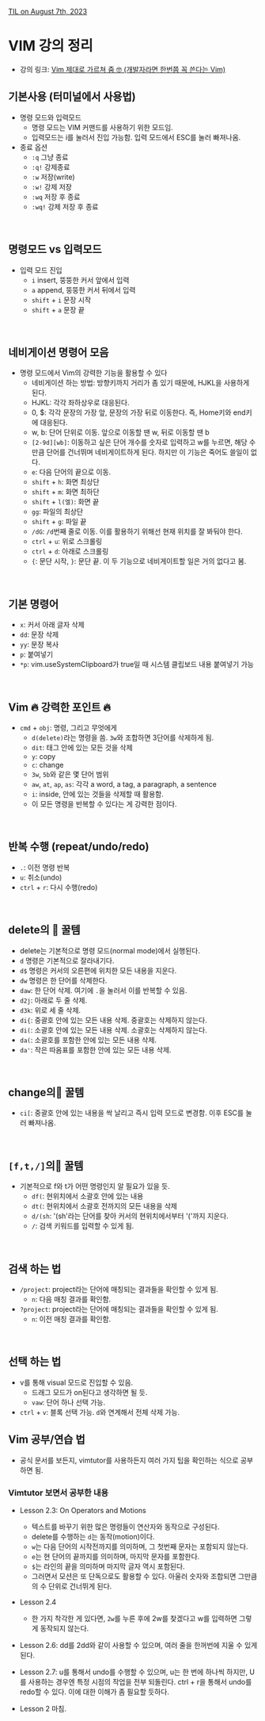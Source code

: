 [TIL on August 7th, 2023](/TIL/2023/08/08-07-2023.md)
# **VIM 강의 정리**
* 강의 링크: [Vim 제대로 가르쳐 줌 🤓 (개발자라면 한번쯤 꼭 쓴다는 Vim)](https://youtu.be/cY0JxzENBJg)

## 기본사용 (터미널에서 사용법)
* 명령 모드와 입력모드
  - 명령 모드는 VIM 커맨드를 사용하기 위한 모드임. 
  - 입력모드는 i를 눌러서 진입 가능함. 입력 모드에서 ESC를 눌러 빠져나옴.
* 종료 옵션
  - `:q` 그냥 종료
  - `:q!` 강제종료
  - `:w` 저장(write)
  - `:w!` 강제 저장
  - `:wq` 저장 후 종료
  - `:wq!` 강제 저장 후 종료

<br>

## 명령모드 vs 입력모드 
* 입력 모드 진입
  - `i` insert, 뚱뚱한 커서 앞에서 입력
  - `a` append, 뚱뚱한 커서 뒤에서 입력
  - `shift` + `i` 문장 시작
  - `shift` + `a` 문장 끝 

<br>

## 네비게이션 명령어 모음
* 명령 모드에서 Vim의 강력한 기능을 활용할 수 있다
  - 네비게이션 하는 방법: 방향키까지 거리가 좀 있기 때문에, HJKL을 사용하게 된다.
  - HJKL: 각각 좌하상우로 대응된다.
  - 0, $: 각각 문장의 가장 앞, 문장의 가장 뒤로 이동한다. 즉, Home키와 end키에 대응된다.
  - w, b: 단어 단위로 이동. 앞으로 이동할 땐 w, 뒤로 이동할 땐 b
  - `[2-9d][wb]`: 이동하고 싶은 단어 개수를 숫자로 입력하고 w를 누르면, 해당 수만큼 단어를 건너뛰며 네비게이트하게 된다. 하지만 이 기능은 죽어도 쓸일이 없다.
  - `e`: 다음 단어의 끝으로 이동. 
  - `shift` + `h`: 화면 최상단
  - `shift` + `m`: 화면 최하단
  - `shift` + `l(엘)`: 화면 끝
  - `gg`: 파일의 최상단
  - `shift` + `g`: 파일 끝
  - `/dG`: `/d`번째 줄로 이동. 이를 활용하기 위해선 현재 위치를 잘 봐둬야 한다.
  - `ctrl` + `u`: 위로 스크롤링
  - `ctrl` + `d`: 아래로 스크롤링
  - `{`: 문단 시작, `}`: 문단 끝. 이 두 기능으로 네비게이트할 일은 거의 없다고 봄.

<br>

## 기본 명령어
* `x`: 커서 아래 글자 삭제
* `dd`: 문장 삭제
* `yy`: 문장 복사
* `p`: 붙여넣기
* `*p`: vim.useSystemClipboard가 true일 때 시스템 클립보드 내용 붙여넣기 가능

<br>

## Vim 🔥 강력한 포인트 🔥 
* `cmd` + `obj`: 명령, 그리고 무엇에게
  - `d(delete)`라는 명령을 씀. `3w`와 조합하면 3단어를 삭제하게 됨.
  - `dit`: 태그 안에 있는 모든 것을 삭제
  - `y`: copy
  - `c`: change
  - `3w`, `5b`와 같은 몇 단어 범위
  - `aw`, `at`, `ap`, `as`: 각각 a word, a tag, a paragraph, a sentence
  - `i`: inside, 안에 있는 것들을 삭제할 때 활용함.
  - 이 모든 명령을 반복할 수 있다는 게 강력한 점이다.

<br>

## 반복 수행 (repeat/undo/redo)
* `.`: 이전 명령 반복
* `u`: 취소(undo)
* `ctrl` + `r`: 다시 수행(redo)

<br>

## delete의 🍯 꿀템
* delete는 기본적으로 명령 모드(normal mode)에서 실행된다.
* `d` 명령은 기본적으로 잘라내기다.
* `d$` 명령은 커서의 오른편에 위치한 모든 내용을 지운다.
* `dw` 명령은 한 단어를 삭제한다.
* `daw`: 한 단어 삭제. 여기에 `.`을 눌러서 이를 반복할 수 있음.
* `d2j`: 아래로 두 줄 삭제.
* `d3k`: 위로 세 줄 삭제.
* `di{`: 중괄호 안에 있는 모든 내용 삭제. 중괄호는 삭제하지 않는다.
* `di(`: 소괄호 안에 있는 모든 내용 삭제. 소괄호는 삭제하지 않는다.
* `da(`: 소괄호를 포함한 안에 있는 모든 내용 삭제.
* `da'`: 작은 따옴표를 포함한 안에 있는 모든 내용 삭제.

<br>

## change의🍯 꿀템
* `ci[`: 중괄호 안에 있는 내용을 싹 날리고 즉시 입력 모드로 변경함. 이후 ESC를 눌러 빠져나옴.

<br>

## `[f,t,/]`의🍯 꿀템 
* 기본적으로 f와 t가 어떤 명령인지 알 필요가 있을 듯.
  - `df(`: 현위치에서 소괄호 안에 있는 내용 
  - `dt(`: 현위치에서 소괄호 전까지의 모든 내용을 삭제
  - `d/(sh`: '(sh'라는 단어를 찾아 커서의 현위치에서부터 '('까지 지운다. 
  - `/`: 검색 키워드를 입력할 수 있게 됨.

<br>

## 검색 하는 법
* `/project`: project라는 단어에 매칭되는 결과들을 확인할 수 있게 됨.
  - `n`: 다음 매칭 결과를 확인함.
* `?project`: project라는 단어에 매칭되는 결과들을 확인할 수 있게 됨.
  - `n`: 이전 매칭 결과를 확인함.

<br>

## 선택 하는 법
* v를 통해 visual 모드로 진입할 수 있음.
  - 드래그 모드가 on된다고 생각하면 될 듯.
  - `vaw`: 단어 하나 선택 가능.
* `ctrl` + `v`: 블록 선택 가능. `d`와 연계해서 전체 삭제 가능.


## Vim 공부/연습 법
* 공식 문서를 보든지, vimtutor를 사용하든지 여러 가지 팁을 확인하는 식으로 공부하면 됨.

### Vimtutor 보면서 공부한 내용
* Lesson 2.3: On Operators and Motions
  * 텍스트를 바꾸기 위한 많은 명령들이 연산자와 동작으로 구성된다.
  * delete를 수행하는 `d`는 동작(motion)이다.
  * `w`는 다음 단어의 시작전까지를 의미하며, 그 첫번째 문자는 포함되지 않는다.
  * `e`는 현 단어의 끝까지를 의미하며, 마지막 문자를 포함한다.
  * `$`는 라인의 끝을 의미하며 마지막 글자 역시 포함된다.
  * 그러면서 모션은 또 단독으로도 활용할 수 있다. 아울러 숫자와 조합되면 그만큼의 수 단위로 건너뛰게 된다.
* Lesson 2.4
  * 한 가지 착각한 게 있다면, `2w`를 누른 후에 2w를 찾겠다고 w를 입력하면 그렇게 동작되지 않는다.

* Lesson 2.6: dd를 2dd와 같이 사용할 수 있으며, 여러 줄을 한꺼번에 지울 수 있게 된다.
* Lesson 2.7: u를 통해서 undo를 수행할 수 있으며, u는 한 번에 하나씩 하지만, U를 사용하는 경우엔 특정 시점의 작업을 전부 되돌린다. ctrl + r을 통해서 undo를 redo할 수 있다. 이에 대한 이해가 좀 필요할 듯하다.
* Lesson 2 마침.